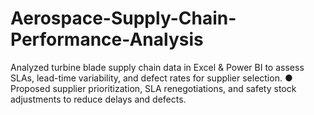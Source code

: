 # Aerospace-Supply-Chain-Performance-Analysis
Analyzed turbine blade supply chain data in Excel &amp; Power BI to assess SLAs, lead-time variability, and defect rates for  supplier selection. ● Proposed supplier prioritization, SLA renegotiations, and safety stock adjustments to reduce delays and defects.
